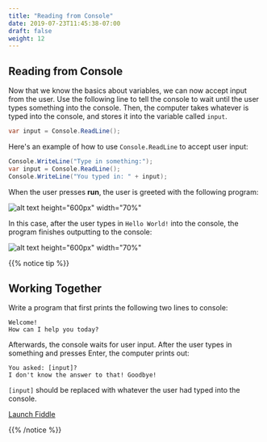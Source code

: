 ```yaml
---
title: "Reading from Console"
date: 2019-07-23T11:45:38-07:00
draft: false
weight: 12
---
```


## Reading from Console

Now that we know the basics about variables, we can now accept input from the user. Use the following line to tell the console to wait until the user types something into the console. Then, the computer takes whatever is typed into the console, and stores it into the variable called `input`.

```csharp
var input = Console.ReadLine();
```

Here's an example of how to use `Console.ReadLine` to accept user input:

```csharp
Console.WriteLine("Type in something:");
var input = Console.ReadLine();
Console.WriteLine("You typed in: " + input);
```

When the user presses **run**, the user is greeted with the following program:

![alt text height="600px" width="70%"](../media/reading-input-1.png "Reading from input before typing in input")

In this case, after the user types in `Hello World!` into the console, the program finishes outputting to the console:

![alt text height="600px" width="70%"](../media/reading-input-2.png "Reading from input after typing in input")

{{% notice tip %}}

## Working Together

Write a program that first prints the following two lines to console:

```
Welcome!
How can I help you today?
```

Afterwards, the console waits for user input. After the user types in something and presses Enter, the computer prints out:

```
You asked: [input]?
I don't know the answer to that! Goodbye!
```

`[input]` should be replaced with whatever the user had typed into the console.

<a class="my-2 mx-4 btn btn-info" href="https://dotnetfiddle.net/ULv0JH" target="_blank">Launch Fiddle</a>

{{% /notice %}}
